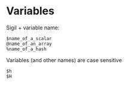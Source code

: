 # Variables

Sigil + variable name:

```
$name_of_a_scalar
@name_of_an_array
%name_of_a_hash
```

Variables (and other names) are case sensitive

```
$h
$H
```


